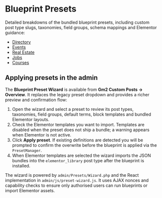 # Blueprint Presets

Detailed breakdowns of the bundled blueprint presets, including custom post type slugs, taxonomies, field groups, schema mappings and Elementor guidance:

- [Directory](directory.md)
- [Events](events.md)
- [Real Estate](real-estate.md)
- [Jobs](jobs.md)
- [Courses](courses.md)

## Applying presets in the admin

The **Blueprint Preset Wizard** is available from **Gm2 Custom Posts → Overview**. It replaces the legacy preset dropdown and provides a richer preview and confirmation flow:

1. Open the wizard and select a preset to review its post types, taxonomies, field groups, default terms, block templates and bundled Elementor layouts.
2. Check the Elementor templates you want to import. Templates are disabled when the preset does not ship a bundle; a warning appears when Elementor is not active.
3. Click **Apply preset**. If existing definitions are detected you will be prompted to confirm the overwrite before the blueprint is applied via the `PresetManager`.
4. When Elementor templates are selected the wizard imports the JSON bundles into the `elementor_library` post type after the blueprint is installed.

The wizard is powered by `admin/Presets/Wizard.php` and the React implementation in `admin/js/preset-wizard.js`. It uses AJAX nonces and capability checks to ensure only authorised users can run blueprints or import Elementor assets.
